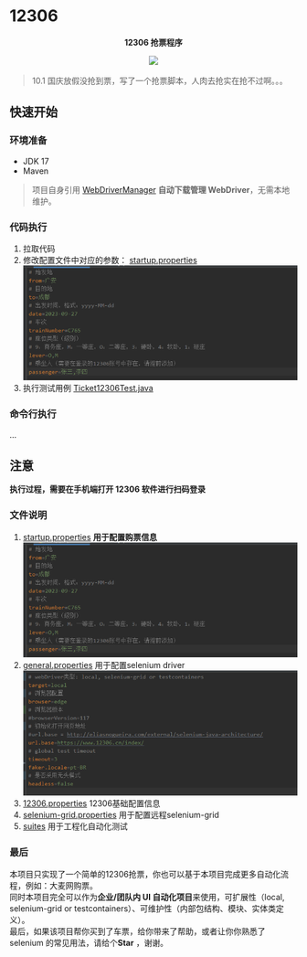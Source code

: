 # 12306

<p align="center">
	<strong>12306 抢票程序</strong>
</p>

<p align="center">
    <a>
        <img src="https://img.shields.io/badge/JDK-17+-green.svg" >
    </a>
</p>

> 10.1 国庆放假没抢到票，写了一个抢票脚本，人肉去抢实在抢不过啊。。。

## 快速开始

### 环境准备

* JDK 17
* Maven

> 项目自身引用 [WebDriverManager](https://github.com/bonigarcia/webdrivermanager) **自动下载管理 WebDriver**，无需本地维护。

### 代码执行

1. 拉取代码
2. 修改配置文件中对应的参数：
   [startup.properties](src%2Fmain%2Fresources%2Fdata%2F12306%2Fstartup.properties)
   ![img.png](img/startup.png)
3. 执行测试用例
   [Ticket12306Test.java](src%2Ftest%2Fjava%2Fcom%2Fzach%2Ftest%2FTicket12306Test.java)

### 命令行执行

...

## 注意

**执行过程，需要在手机端打开 12306 软件进行扫码登录**

### 文件说明

1. [startup.properties](src%2Fmain%2Fresources%2Fdata%2F12306%2Fstartup.properties) **用于配置购票信息**
   ![img.png](img/startup.png)
2. [general.properties](src%2Ftest%2Fresources%2Fgeneral.properties) 用于配置selenium driver
   ![img.png](img/drver-config.png)
3. [12306.properties](src%2Fmain%2Fresources%2Fdata%2F12306%2F12306.properties) 12306基础配置信息
4. [selenium-grid.properties](src%2Ftest%2Fresources%2Fselenium-grid.properties) 用于配置远程selenium-grid
5. [suites](src%2Ftest%2Fresources%2Fsuites) 用于工程化自动化测试

### 最后
本项目只实现了一个简单的12306抢票，你也可以基于本项目完成更多自动化流程，例如：大麦网购票。
<br> 同时本项目完全可以作为**企业/团队内 UI 自动化项目**来使用，可扩展性（local, selenium-grid or testcontainers）、可维护性（内部包结构、模块、实体类定义）。
<br>最后，如果该项目帮你买到了车票，给你带来了帮助，或者让你你熟悉了 selenium 的常见用法，请给个**Star** ，谢谢。




